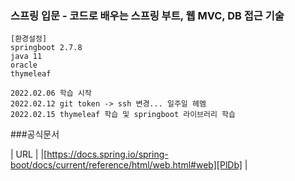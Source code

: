 ### 스프링 입문 - 코드로 배우는 스프링 부트, 웹 MVC, DB 접근 기술

``` 
[환경설정]
springboot 2.7.8
java 11
oracle
thymeleaf
```

```
2022.02.06 학습 시작
2022.02.12 git token -> ssh 변경... 일주일 헤멤
2022.02.15 thymeleaf 학습 및 springboot 라이브러리 학습
```

###공식문서


| URL |
|[https://docs.spring.io/spring-boot/docs/current/reference/html/web.html#web][PlDb] | 
